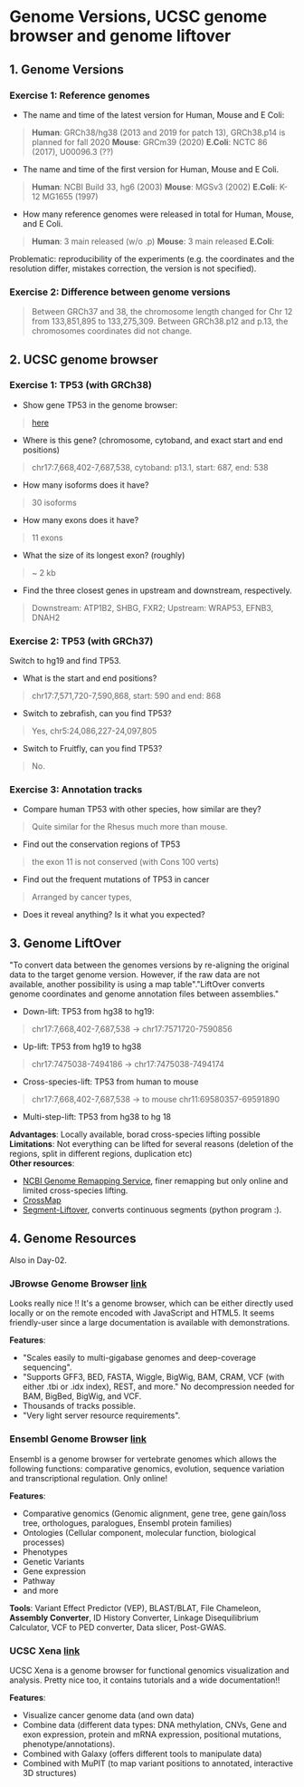 # Genome Versions, UCSC genome browser and genome liftover 

## 1. Genome Versions 

### Exercise 1: Reference genomes 

* The name and time of the latest version for Human, Mouse and E Coli: 
> **Human**: GRCh38/hg38 (2013 and 2019 for patch 13), GRCh38.p14 is planned for fall 2020 
> **Mouse**: GRCm39 (2020) 
> **E.Coli**: NCTC 86 (2017), U00096.3 (??)

* The name and time of the first version for Human, Mouse and E Coli.
> **Human**: NCBI Build 33, hg6 (2003)
> **Mouse**: MGSv3 (2002)
> **E.Coli**: K-12 MG1655 (1997) 

* How many reference genomes were released in total for Human, Mouse, and E Coli.
> **Human**: 3 main released (w/o .p)
> **Mouse**: 3 main released 
> **E.Coli**: 

Problematic: reproducibility of the experiments (e.g. the coordinates and the resolution differ, mistakes correction, the version is not specified). 

### Exercise 2: Difference between genome versions 
> Between GRCh37 and 38, the chromosome length changed for Chr 12 from 133,851,895 to 133,275,309. Between GRCh38.p12 and p.13, the chromosomes coordinates did not change. 

## 2. UCSC genome browser 

### Exercise 1: TP53 (with GRCh38)
* Show gene TP53 in the genome browser: 
> [here](https://genome.ucsc.edu/cgi-bin/hgTracks?db=hg38&lastVirtModeType=default&lastVirtModeExtraState=&virtModeType=default&virtMode=0&nonVirtPosition=&position=chr17%3A7668402%2D7687538&hgsid=904782393_o5uzV5yuWQgt4vS7tAC4wKFm95Ov)
* Where is this gene? (chromosome, cytoband, and exact start and end positions)
> chr17:7,668,402-7,687,538, cytoband: p13.1, start: 687, end: 538
*  How many isoforms does it have?
> 30 isoforms 
* How many exons does it have?
> 11 exons 
* What the size of its longest exon? (roughly)
> ~ 2 kb
* Find the three closest genes in upstream and downstream, respectively.
> Downstream: ATP1B2, SHBG, FXR2; Upstream: WRAP53, EFNB3, DNAH2

### Exercise 2: TP53 (with GRCh37)
Switch to hg19 and find TP53.
* What is the start and end positions?
> chr17:7,571,720-7,590,868, start: 590 and end: 868
* Switch to zebrafish, can you find TP53?
> Yes, chr5:24,086,227-24,097,805
* Switch to Fruitfly, can you find TP53?
> No. 

### Exercise 3: Annotation tracks 
* Compare human TP53 with other species, how similar are they?
> Quite similar for the Rhesus much more than mouse. 
* Find out the conservation regions of TP53
> the exon 11 is not conserved (with Cons 100 verts)
* Find out the frequent mutations of TP53 in cancer
> Arranged by cancer types, 
* Does it reveal anything? Is it what you expected?
> 

## 3. Genome LiftOver 
"To convert data between the genomes versions by re-aligning the original data to the target genome version. However, if the raw data are not available, another possibility is using a map table"."LiftOver converts genome coordinates and genome annotation files between assemblies."
* Down-lift: TP53 from hg38 to hg19:
> chr17:7,668,402-7,687,538 -> chr17:7571720-7590856
* Up-lift: TP53 from hg19 to hg38
> chr17:7475038-7494186 -> chr17:7475038-7494174
* Cross-species-lift: TP53 from human to mouse 
> chr17:7,668,402-7,687,538 -> to mouse chr11:69580357-69591890
* Multi-step-lift: TP53 from hg38 to hg 18
>

**Advantages**: Locally available, borad cross-species lifting possible \
**Limitations**: Not everything can be lifted for several reasons (deletion of the regions, split in different regions, duplication etc) \
**Other resources**: 
* [NCBI Genome Remapping Service](https://www.ncbi.nlm.nih.gov/genome/tools/remap), finer remapping but only online and limited cross-species lifting. 
* [CrossMap](http://crossmap.sourceforge.net)
* [Segment-Liftover](https://pypi.org/project/segment-liftover/), converts continuous segments (python program :). 

## 4. Genome Resources
Also in Day-02. 

### JBrowse Genome Browser [link](https://jbrowse.org) 
Looks really nice !! It's a genome browser, which can be either directly used locally or on the remote encoded with JavaScript and HTML5. It seems friendly-user since a large documentation is available with demonstrations. 

**Features**: 
* "Scales easily to multi-gigabase genomes and deep-coverage sequencing". 
* "Supports GFF3, BED, FASTA, Wiggle, BigWig, BAM, CRAM, VCF (with either .tbi or .idx index), REST, and more." No decompression needed for BAM, BigBed, BigWig, and VCF. 
* Thousands of tracks possible. 
* "Very light server resource requirements". 

### Ensembl Genome Browser [link](https://www.ensembl.org/info/website/index.html)
Ensembl is a genome browser for vertebrate genomes which allows the following functions: comparative genomics, evolution, sequence variation and transcriptional regulation. Only online! 

**Features**: 
* Comparative genomics (Genomic alignment, gene tree, gene gain/loss tree, orthologues, paralogues, Ensembl protein families)
* Ontologies (Cellular component, molecular function, biological processes)
* Phenotypes
* Genetic Variants 
* Gene expression 
* Pathway 
* and more 

**Tools**: Variant Effect Predictor (VEP), BLAST/BLAT, File Chameleon, **Assembly Converter**, ID History Converter, Linkage Disequilibrium Calculator, VCF to PED converter, Data slicer, Post-GWAS. 

### UCSC Xena [link](http://xena.ucsc.edu)
UCSC Xena is a genome browser for functional genomics visualization and analysis. Pretty nice too, it contains tutorials and a wide documentation!!

**Features**: 
* Visualize cancer genome data (and own data)
* Combine data (different data types: DNA methylation, CNVs, Gene and exon expression, protein and mRNA expression, positional mutations, phenotype/annotations).
* Combined with Galaxy (offers different tools to manipulate data)
* Combined with MuPIT (to map variant positions to annotated, interactive 3D structures)









